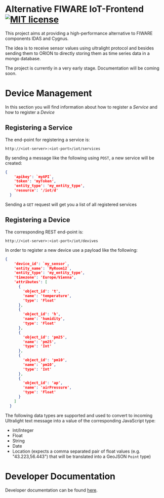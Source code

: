 # Alternative FIWARE IoT-Frontend [![MIT license](http://img.shields.io/badge/license-MIT-lightgrey.svg)](http://opensource.org/licenses/MIT)

This project aims at providing a high-performance alternative to FIWARE components IDAS and Cygnus.

The idea is to receive sensor values using ultralight protocol and besides sending them to ORION to 
directly storing them as time series data in a mongo database.

The project is currently in a very early stage. Documentation will be coming soon.

# Device Management

In this section you will find information about how to register a _Service_ and how to 
register a _Device_

## Registering a Service

The end-point for registering a service is:

`http://<iot-server>:<iot-port>/iot/services` 

By sending a message like the following using `POST`, a new service will be created:

```json
{
    'apikey': `myAPI`,
    'token': 'myToken',
    'entity_type': 'my_entity_type',
    'resource': '/iot/d'
  }
```

Sending a `GET` request will get you a list of all registered services

## Registering a Device

The corresponding REST end-point is:

`http://<iot-server>:<iot-port>/iot/devives`

In order to register a new device use a payload like the following:

```json
{
    'device_id': `my_sensor`,
    'entity_name': `MyRoom12`,
    'entity_type': 'my_entity_type',
    'timezone': 'Europe/Vienna',
    'attributes': [
      {
        'object_id': 't',
        'name': 'temperature',
        'type': 'Float'
      },
      {
        'object_id': 'h',
        'name': 'humidity',
        'type': 'Float'
      },
      {
        'object_id': 'pm25',
        'name': 'pm25',
        'type': 'Int'
      },
      {
        'object_id': 'pm10',
        'name': 'pm10',
        'type': 'Int'
      },
      {
        'object_id': 'ap',
        'name': 'airPressure',
        'type': 'Float'
      }
    ]
  }
```

The following data types are supported and used to convert to incoming Ultralight text message
into a value of the corresponding JavaScript type:

* Int/Integer
* Float
* String
* Date
* Location (expects a comma separated pair of float values (e.g. "43.223,56.443") that will
be translated into a GeoJSON `Point` type) 


# Developer Documentation

Developer documentation can be found [here](./delelop.md).
